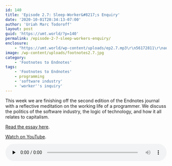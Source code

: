 ```yaml
---
id: 140
title: 'Episode 2.7: Sleep-Worker&#8217;s Enquiry'
date: '2020-10-01T20:34:13-07:00'
author: 'Uriah Marc Todoroff'
layout: post
guid: 'https://umt.world/?p=140'
permalink: /episode-2-7-sleep-workers-enquiry/
enclosure:
    - "https://umt.world/wp-content/uploads/ep2.7.mp3\r\n56172811\r\naudio/mpeg\r\n"
image: /wp-content/uploads/footnotes2.7.jpg
category:
    - 'Footnotes to Endnotes'
tags:
    - 'Footnotes to Endnotes'
    - programming
    - 'software industry'
    - 'worker''s inquiry'
---
```


This week we are finishing off the second edition of the Endnotes journal with a reflective meditation on the working life of a programmer. We discuss the politics of the software industry, the logic of technology, and how it all relates to capitalism.

[Read the essay here](https://endnotes.org.uk/issues/2/en/endnotes-sleep-worker-s-enquiry).

[Watch on YouTube](https://youtu.be/mR60W6XJemE).

<audio class="wp-audio-shortcode" controls="controls" id="audio-140-7" preload="none" style="width: 100%;"><source src="https://umt.world/wp-content/uploads/ep2.7.mp3?_=7" type="audio/mpeg"></source><https://umt.world/wp-content/uploads/ep2.7.mp3></audio>